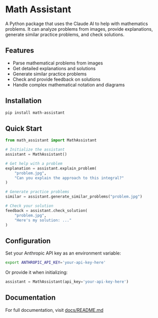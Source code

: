 # Math Assistant

A Python package that uses the Claude AI to help with mathematics problems. It can analyze problems from images, provide explanations, generate similar practice problems, and check solutions.

## Features

- Parse mathematical problems from images
- Get detailed explanations and solutions
- Generate similar practice problems
- Check and provide feedback on solutions
- Handle complex mathematical notation and diagrams

## Installation

```bash
pip install math-assistant
```

## Quick Start

```python
from math_assistant import MathAssistant

# Initialize the assistant
assistant = MathAssistant()

# Get help with a problem
explanation = assistant.explain_problem(
    "problem.jpg",
    "Can you explain the approach to this integral?"
)

# Generate practice problems
similar = assistant.generate_similar_problems("problem.jpg")

# Check your solution
feedback = assistant.check_solution(
    "problem.jpg",
    "Here's my solution: ..."
)
```

## Configuration

Set your Anthropic API key as an environment variable:
```bash
export ANTHROPIC_API_KEY='your-api-key-here'
```

Or provide it when initializing:
```python
assistant = MathAssistant(api_key='your-api-key-here')
```

## Documentation

For full documentation, visit [docs/README.md](docs/README.md)
